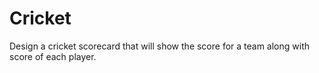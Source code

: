 # Cricket
Design a cricket scorecard that will show the score for a team along with score of each player.

